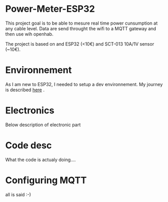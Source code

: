 # Power-Meter-ESP32

This project goal is to be able to mesure real time power cunsumption at any cable level.
Data are send throught the wifi to a MQTT gateway and then use wih openhab.

The project is based on and ESP32 (<10€) and SCT-013 10A/1V sensor (~10€).

# Environnement
As I am new to ESP32, I needed to setup a dev environnement. My journey is described <a href="https://github.com/vincent-robot/Power-Meter-ESP32/blob/main/EnvSetup.md"> here</a> .

# Electronics
  Below description of electronic part 

# Code desc
  What the code is actualy doing....
  
# Configuring MQTT
  all is said :-)
  
  
 

